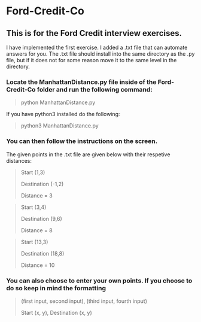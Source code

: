 # Ford-Credit-Co
## This is for the Ford Credit interview exercises.
I have implemented the first exercise. I added a .txt file that can automate answers for you. The .txt file should install into the same directory as the .py file, but if it does not for some reason move it to the same level in the directory.

### Locate the ManhattanDistance.py file inside of the Ford-Credit-Co folder and run the following command:
> python ManhattanDistance.py

If you have python3 installed do the following:
> python3 ManhattanDistance.py

### You can then follow the instructions on the screen.

The given points in the .txt file are given below with their respetive distances:

> Start       (1,3)
> 
> Destination (-1,2)
> 
> Distance =  3

> Start       (3,4)
> 
> Destination (9,6)
> 
> Distance =  8

> Start       (13,3)
> 
> Destination (18,8)
> 
> Distance =  10

### You can also choose to enter your own points. If you choose to do so keep in mind the formatting
> (first input, second input), (third input, fourth input)
> 
> Start (x, y), Destination (x, y)
